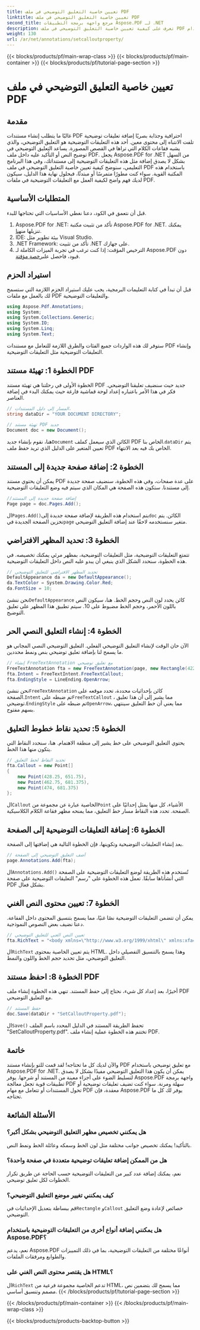 ```yaml
---
title: تعيين خاصية التعليق التوضيحي في ملف PDF
linktitle: تعيين خاصية التعليق التوضيحي في ملف PDF
second_title: مرجع واجهة برمجة التطبيقات Aspose.PDF لـ .NET
description: تعرف على كيفية تعيين خاصية التعليق التوضيحي في ملف PDF باستخدام Aspose.PDF لـ .NET في هذا البرنامج التعليمي المفصل خطوة بخطوة.
weight: 130
url: /ar/net/annotations/setcalloutproperty/
---
```


{{< blocks/products/pf/main-wrap-class >}}
{{< blocks/products/pf/main-container >}}
{{< blocks/products/pf/tutorial-page-section >}}

# تعيين خاصية التعليق التوضيحي في ملف PDF

## مقدمة

غالبًا ما يتطلب إنشاء مستندات PDF احترافية وجذابة بصريًا إضافة تعليقات توضيحية تلفت الانتباه إلى محتوى معين. أحد هذه التعليقات التوضيحية هو التعليق التوضيحي، والذي يشبه فقاعات الكلام التي تراها في القصص المصورة. يساعد التعليق التوضيحي في توضيح النص أو التأكيد عليه داخل ملف PDF. يجعل Aspose.PDF for .NET من السهل بشكل لا يصدق إضافة مثل هذه التعليقات التوضيحية إلى مستنداتك، وفي هذا البرنامج التعليمي، سنوضح كيفية تعيين خاصية التعليق التوضيحي في ملف PDF باستخدام هذه المكتبة القوية. سواء كنت مطورًا متمرسًا أو مبتدئًا، فبحلول نهاية هذا الدليل، سيكون لديك فهم واضح لكيفية العمل مع التعليقات التوضيحية في ملفات PDF.

## المتطلبات الأساسية

قبل أن نتعمق في الكود، دعنا نغطي الأساسيات التي تحتاجها للبدء.

1.  Aspose.PDF for .NET: تأكد من تثبيت مكتبة Aspose.PDF for .NET. يمكنك تنزيلها من[هنا](https://releases.aspose.com/pdf/net/).
2. IDE: بيئة تطوير مثل Visual Studio.
3. .NET Framework: تأكد من تثبيت .NET على جهازك.
4. الترخيص المؤقت: إذا كنت ترغب في تجربة الميزات الكاملة لـ Aspose.PDF دون قيود، فاحصل على[رخصة مؤقتة](https://purchase.aspose.com/temporary-license/).

## استيراد الحزم

قبل أن تبدأ في كتابة التعليمات البرمجية، يجب عليك استيراد الحزم اللازمة التي ستسمح لك بالعمل مع ملفات PDF والتعليقات التوضيحية.

```csharp
using Aspose.Pdf.Annotations;
using System;
using System.Collections.Generic;
using System.IO;
using System.Linq;
using System.Text;
```

ستوفر لك هذه الواردات جميع الفئات والطرق اللازمة للتعامل مع مستندات PDF وإنشاء التعليقات التوضيحية مثل التعليقات التوضيحية.

## الخطوة 1: تهيئة مستند PDF

الخطوة الأولى في رحلتنا هي تهيئة مستند PDF جديد حيث سنضيف تعليقنا التوضيحي. فكر في هذا الأمر باعتباره إعداد لوحة قماشية فارغة حيث يمكنك البدء في إضافة العناصر.

```csharp
// المسار إلى دليل المستندات.
string dataDir = "YOUR DOCUMENT DIRECTORY";

// تهيئة مستند PDF جديد
Document doc = new Document();
```
 هنا، نقوم بإنشاء جديد`Document` الكائن الذي سيعمل كملف PDF الخاص بنا.`dataDir` يتم تعيين المتغير على الدليل الذي تريد حفظ ملف PDF الخاص بك فيه بعد الانتهاء.

## الخطوة 2: إضافة صفحة جديدة إلى المستند

يمكن أن يحتوي مستند PDF على عدة صفحات، وفي هذه الخطوة، سنضيف صفحة جديدة إلى مستندنا. ستكون هذه الصفحة هي المكان الذي سيتم فيه وضع التعليقات التوضيحية.

```csharp
//إضافة صفحة جديدة إلى المستند
Page page = doc.Pages.Add();
```
 ال`Pages.Add()`يتم استخدام هذه الطريقة لإضافة صفحة جديدة إلى`doc` الكائن. يتم تخزين الصفحة الجديدة في`page` متغير سنستخدمه لاحقًا عند إضافة التعليق التوضيحي.

## الخطوة 3: تحديد المظهر الافتراضي

تتمتع التعليقات التوضيحية، مثل التعليقات التوضيحية، بمظهر مرئي يمكنك تخصيصه. في هذه الخطوة، سنحدد الشكل الذي ينبغي أن يبدو عليه النص داخل التعليقات التوضيحية.

```csharp
// تحديد المظهر الافتراضي للتعليق التوضيحي
DefaultAppearance da = new DefaultAppearance();
da.TextColor = System.Drawing.Color.Red;
da.FontSize = 10;
```
 نحن ننشئ`DefaultAppearance` كائن يحدد لون النص وحجم الخط. هنا، سيكون النص باللون الأحمر، وحجم الخط مضبوط على 10. سيتم تطبيق هذا المظهر على تعليق التوضيح.

## الخطوة 4: إنشاء التعليق النصي الحر

الآن حان الوقت لإنشاء التعليق التوضيحي الفعلي. التعليق التوضيحي النصي المجاني هو ما يسمح لنا بإضافة تعليق توضيحي بنص ونمط محددين.

```csharp
// إنشاء FreeTextAnnotation مع تعليق توضيحي
FreeTextAnnotation fta = new FreeTextAnnotation(page, new Rectangle(422.25, 645.75, 583.5, 702.75), da);
fta.Intent = FreeTextIntent.FreeTextCallout;
fta.EndingStyle = LineEnding.OpenArrow;
```
 نحن ننشئ`FreeTextAnnotation` كائن بإحداثيات محددة، تحدد موقعه على الصفحة.`Intent` تم ضبطه على`FreeTextCallout` ، مما يشير إلى أن هذا تعليق توضيحي.`EndingStyle` تم ضبطه على`OpenArrow`، مما يعني أن خط التعليق سينتهي بسهم مفتوح.

## الخطوة 5: تحديد نقاط خطوط التعليق

يحتوي التعليق التوضيحي على خط يشير إلى منطقة الاهتمام. هنا، سنحدد النقاط التي يتكون منها هذا الخط.

```csharp
// تحديد النقاط لخط التعليق
fta.Callout = new Point[]
{
    new Point(428.25, 651.75), 
    new Point(462.75, 681.375), 
    new Point(474, 681.375)
};
```
 ال`Callout` الخاصية عبارة عن مجموعة من`Point` الأشياء، كل منها يمثل إحداثيًا على الصفحة. تحدد هذه النقاط مسار خط التعليق، مما يمنحه مظهر فقاعة الكلام الكلاسيكية.

## الخطوة 6: إضافة التعليقات التوضيحية إلى الصفحة

بعد إنشاء التعليقات التوضيحية وتكوينها، فإن الخطوة التالية هي إضافتها إلى الصفحة.

```csharp
// أضف التعليق التوضيحي إلى الصفحة
page.Annotations.Add(fta);
```
 ال`Annotations.Add()` تُستخدم هذه الطريقة لوضع التعليقات التوضيحية على الصفحة التي أنشأناها سابقًا. تعمل هذه الخطوة على "رسم" التعليقات التوضيحية على صفحة PDF بشكل فعال.

## الخطوة 7: تعيين محتوى النص الغني

يمكن أن تتضمن التعليقات التوضيحية نصًا غنيًا، مما يسمح بتنسيق المحتوى داخل الفقاعة. دعنا نضيف بعض النصوص النموذجية.

```csharp
// تعيين النص الغني للتعليق التوضيحي
fta.RichText = "<body xmlns=\"http://www.w3.org/1999/xhtml\" xmlns:xfa=\"http://www.xfa.org/schema/xfa-data/1.0/\" xfa:APIVersion=\"Acrobat:11.0.23\" xfa:spec=\"2.0.2\" style=\"color:#FF0000;font-weight:normal;font-style:normal;font-stretch:normal\"><p dir=\"ltr\"><span style=\"font-size:9.0pt;font-family:Helvetica\">هذه عينة</span></p></body>";
```
 ال`RichText` يتم تعيين الخاصية بمحتوى HTML. وهذا يسمح بالتنسيق التفصيلي داخل التعليق التوضيحي، مثل تحديد حجم الخط واللون والنمط.

## الخطوة 8: احفظ مستند PDF

أخيرًا، بعد إعداد كل شيء، نحتاج إلى حفظ المستند. تنهي هذه الخطوة إنشاء ملف PDF مع التعليق التوضيحي.

```csharp
// حفظ المستند
doc.Save(dataDir + "SetCalloutProperty.pdf");
```
 ال`Save()` تحفظ الطريقة المستند في الدليل المحدد باسم الملف "SetCalloutProperty.pdf". تختتم هذه الخطوة عملية إنشاء ملف PDF.

## خاتمة

والآن لديك كل ما تحتاجه! لقد قمت للتو بإنشاء مستند PDF مع تعليق توضيحي باستخدام Aspose.PDF for .NET. يمكن أن يكون هذا التعليق التوضيحي مفيدًا بشكل لا يصدق لتسليط الضوء على أجزاء معينة من المستند أو شرحها. يوفر Aspose.PDF واجهة برمجة تطبيقات قوية تجعل معالجة PDF سهلة ومرنة. سواء كنت تضيف تعليقات توضيحية أو تحول المستندات أو تتعامل مع مهام PDF معقدة، فإن Aspose.PDF يوفر لك كل ما تحتاجه.

## الأسئلة الشائعة

### هل يمكنني تخصيص مظهر التعليق التوضيحي بشكل أكبر؟

بالتأكيد! يمكنك تخصيص جوانب مختلفة مثل لون الخط وسمكه وعائلة الخط ونمط النص.

### هل من الممكن إضافة تعليقات توضيحية متعددة في صفحة واحدة؟

نعم، يمكنك إضافة عدد كبير من التعليقات التوضيحية حسب الحاجة عن طريق تكرار الخطوات لكل تعليق توضيحي.

### كيف يمكنني تغيير موضع التعليق التوضيحي؟

 قم ببساطة بتعديل الإحداثيات في`Rectangle` و`Callout` خصائص لإعادة وضع التعليق التوضيحي.

### هل يمكنني إضافة أنواع أخرى من التعليقات التوضيحية باستخدام Aspose.PDF؟

نعم، يدعم Aspose.PDF أنواعًا مختلفة من التعليقات التوضيحية، بما في ذلك التمييزات والطوابع ومرفقات الملفات.

### هل يقتصر محتوى النص الغني على HTML؟

 ال`RichText` تدعم الخاصية مجموعة فرعية من HTML، مما يسمح لك بتضمين نص مصمم وتنسيق أساسي.
{{< /blocks/products/pf/tutorial-page-section >}}

{{< /blocks/products/pf/main-container >}}
{{< /blocks/products/pf/main-wrap-class >}}

{{< blocks/products/products-backtop-button >}}
